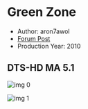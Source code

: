 # Green Zone

* Author: aron7awol
* [Forum Post](https://www.avsforum.com/threads/bass-eq-for-filtered-movies.2995212/post-58451394)
* Production Year: 2010

## DTS-HD MA 5.1

![img 0](https://i.imgur.com/R9TPkh8.jpg)

![img 1](https://i.imgur.com/ViS40Aj.png)

